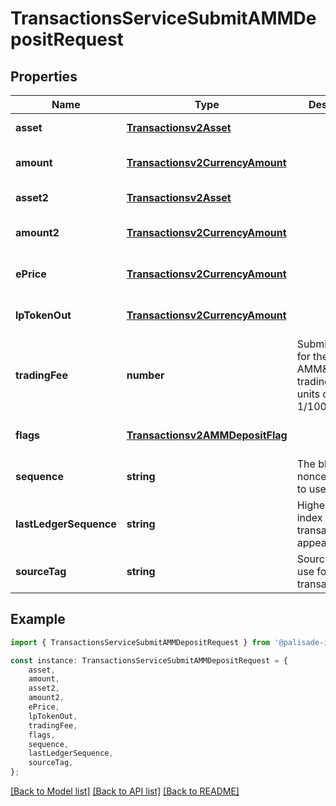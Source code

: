 # TransactionsServiceSubmitAMMDepositRequest


## Properties

Name | Type | Description | Notes
------------ | ------------- | ------------- | -------------
**asset** | [**Transactionsv2Asset**](Transactionsv2Asset.md) |  | [default to undefined]
**amount** | [**Transactionsv2CurrencyAmount**](Transactionsv2CurrencyAmount.md) |  | [optional] [default to undefined]
**asset2** | [**Transactionsv2Asset**](Transactionsv2Asset.md) |  | [default to undefined]
**amount2** | [**Transactionsv2CurrencyAmount**](Transactionsv2CurrencyAmount.md) |  | [optional] [default to undefined]
**ePrice** | [**Transactionsv2CurrencyAmount**](Transactionsv2CurrencyAmount.md) |  | [optional] [default to undefined]
**lpTokenOut** | [**Transactionsv2CurrencyAmount**](Transactionsv2CurrencyAmount.md) |  | [optional] [default to undefined]
**tradingFee** | **number** | Submit a vote for the AMM\&#39;s trading fee, in units of 1/100,000 | [optional] [default to undefined]
**flags** | [**Transactionsv2AMMDepositFlag**](Transactionsv2AMMDepositFlag.md) |  | [optional] [default to undefined]
**sequence** | **string** | The blockchain nonce/sequence to use | [optional] [default to undefined]
**lastLedgerSequence** | **string** | Highest ledger index this transaction can appear in. | [optional] [default to undefined]
**sourceTag** | **string** | Source tag to use for this transaction | [optional] [default to undefined]

## Example

```typescript
import { TransactionsServiceSubmitAMMDepositRequest } from '@palisade-inc/typescript-sdk';

const instance: TransactionsServiceSubmitAMMDepositRequest = {
    asset,
    amount,
    asset2,
    amount2,
    ePrice,
    lpTokenOut,
    tradingFee,
    flags,
    sequence,
    lastLedgerSequence,
    sourceTag,
};
```

[[Back to Model list]](../README.md#documentation-for-models) [[Back to API list]](../README.md#documentation-for-api-endpoints) [[Back to README]](../README.md)
